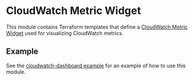 # CloudWatch Metric Widget

This module contains Terraform templates that define a [CloudWatch
Metric Widget](https://docs.aws.amazon.com/AmazonCloudWatch/latest/APIReference/CloudWatch-Dashboard-Body-Structure.html#CloudWatch-Dashboard-Properties-Metric-Widget-Object)
used for visualizing CloudWatch metrics.

## Example

See the [cloudwatch-dashboard example](/examples/cloudwatch-dashboard) for an example of how to use this
module.
